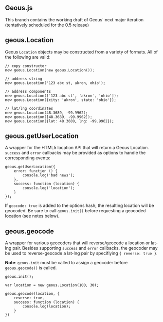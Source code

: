 Geous.js
--------

This branch contains the working draft of Geous' next major iteration (tentatively scheduled for the 0.5 release)

geous.Location
--------------

Geous `Location` objects may be constructed from a variety of formats. All of the following are valid:

    // copy constructor
    new geous.Location(new geous.Location());

    // address string
    new geous.Location('123 abc st, akron, ohio');

    // address components
    new geous.Location(['123 abc st', 'akron', 'ohio']);
    new geous.Location({city: 'akron', state: 'ohio'});

    // lat/lng coordinates
    new geous.Location(48.3689, -99.9962);
    new geous.Location([48.3689, -99.9962]);
    new geous.Location({lat: 48.3689, lng: -99.9962});


geous.getUserLocation
---------------------

A wrapper for the HTML5 location API that will return a Geous Location. `success` and `error` callbacks may be provided as options to handle the corresponding events:

    geous.getUserLocation({
        error: function () {
            console.log('bad news'); 
        },
        success: function (location) {
            console.log('location');
        }
    });

If `geocode: true` is added to the options hash, the resulting location will be geocoded. Be sure to call `geous.init()` before requesting a geocoded location (see notes below).

geous.geocode
-------------

A wrapper for various geocoders that will reverse/geocode a location or lat-lng pair. Besides supporting `success` and `error` callbacks, the geocoder may be used to reverse-geocode a lat-lng pair by specifiying `{ reverse: true }`.

**Note**: `geous.init` must be called to assign a geocoder before `geous.geocode()` is called.

    geous.init();

    var location = new geous.Location(100, 30);

    geous.geocode(location, {
        reverse: true,
        success: function (location) {
            console.log(location);
        }
    })
